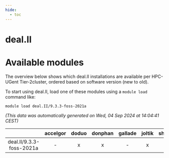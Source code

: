```yaml
---
hide:
  - toc
---
```


deal.II
=======

# Available modules


The overview below shows which deal.II installations are available per HPC-UGent Tier-2cluster, ordered based on software version (new to old).

To start using deal.II, load one of these modules using a `module load` command like:

```shell
module load deal.II/9.3.3-foss-2021a
```

*(This data was automatically generated on Wed, 04 Sep 2024 at 14:04:41 CEST)*  

| |accelgor|doduo|donphan|gallade|joltik|shinx|skitty|
| :---: | :---: | :---: | :---: | :---: | :---: | :---: | :---: |
|deal.II/9.3.3-foss-2021a|-|x|x|-|x|-|x|
